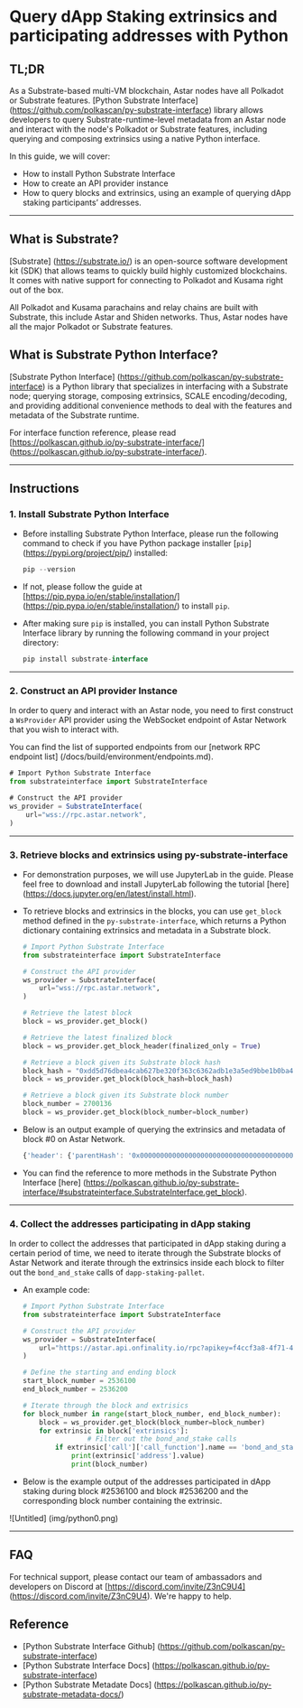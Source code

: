 # Query dApp Staking extrinsics and participating addresses with Python

## TL;DR

As a Substrate-based multi-VM blockchain, Astar nodes have all Polkadot or Substrate features. [Python Substrate Interface] (https://github.com/polkascan/py-substrate-interface) library allows developers to query Substrate-runtime-level metadata from an Astar node and interact with the node's Polkadot or Substrate features, including querying and composing extrinsics using a native Python interface.

In this guide, we will cover:

- How to install Python Substrate Interface
- How to create an API provider instance
- How to query blocks and extrinsics, using an example of querying dApp staking participants’ addresses.

---

## What is Substrate?

[Substrate] (https://substrate.io/) is an open-source software development kit (SDK) that allows teams to quickly build highly customized blockchains. It comes with native support for connecting to Polkadot and Kusama right out of the box.

All Polkadot and Kusama parachains and relay chains are built with Substrate, this include Astar and Shiden networks. Thus, Astar nodes have all the major Polkadot or Substrate features.

## What is Substrate Python Interface?

[Substrate Python Interface] (https://github.com/polkascan/py-substrate-interface) is a Python library that specializes in interfacing with a Substrate node; querying storage, composing extrinsics, SCALE encoding/decoding, and providing additional convenience methods to deal with the features and metadata of the Substrate runtime.

For interface function reference, please read [https://polkascan.github.io/py-substrate-interface/] (https://polkascan.github.io/py-substrate-interface/).

---

## Instructions
### 1. Install Substrate Python Interface

- Before installing Substrate Python Interface, please run the following command to check if you have Python package installer [`pip`] (https://pypi.org/project/pip/) installed:
    
    ```jsx
    pip --version
    ```
    
- If not, please follow the guide at [https://pip.pypa.io/en/stable/installation/] (https://pip.pypa.io/en/stable/installation/) to install `pip`.
- After making sure `pip` is installed, you can install Python Substrate Interface library by running the following command in your project directory:
    
    ```jsx
    pip install substrate-interface
    ```
    

---

### 2. Construct an API provider Instance

In order to query and interact with an Astar node, you need to first construct a `WsProvider` API provider using the WebSocket endpoint of Astar Network that you wish to interact with.

You can find the list of supported endpoints from our [network RPC endpoint list] (/docs/build/environment/endpoints.md).

```jsx
# Import Python Substrate Interface
from substrateinterface import SubstrateInterface

# Construct the API provider
ws_provider = SubstrateInterface(
    url="wss://rpc.astar.network",
)
```

---

### 3. Retrieve blocks and extrinsics using py-substrate-interface

- For demonstration purposes, we will use JupyterLab in the guide. Please feel free to download and install JupyterLab following the tutorial [here] (https://docs.jupyter.org/en/latest/install.html).
- To retrieve blocks and extrinsics in the blocks, you can use `get_block` method defined in the `py-substrate-interface`, which returns a Python dictionary containing extrinsics and metadata in a Substrate block.
    
    ```python
    # Import Python Substrate Interface
    from substrateinterface import SubstrateInterface
    
    # Construct the API provider
    ws_provider = SubstrateInterface(
        url="wss://rpc.astar.network",
    )   
    
    # Retrieve the latest block
    block = ws_provider.get_block()
    
    # Retrieve the latest finalized block
    block = ws_provider.get_block_header(finalized_only = True)
    
    # Retrieve a block given its Substrate block hash
    block_hash = "0xdd5d76dbea4cab627be320f363c6362adb1e3a5ed9bbe1b0ba4a0ac0bb028399"
    block = ws_provider.get_block(block_hash=block_hash)
    
    # Retrieve a block given its Substrate block number
    block_number = 2700136
    block = ws_provider.get_block(block_number=block_number)
    ```
    
- Below is an output example of querying the extrinsics and metadata of block #0 on Astar Network.
    
    ```jsx
    {'header': {'parentHash': '0x0000000000000000000000000000000000000000000000000000000000000000', 'number': 0, 'stateRoot': '0xc9451593261d67c47e14c5cbefeeffff5b5a1707cf81800becfc79e6df354da9', 'extrinsicsRoot': '0x03170a2e7597b7b7e3d84c05391d139a62b157e78786d8c082f29dcf4c111314', 'digest': {'logs': []}, 'hash': '0x9eb76c5184c4ab8679d2d5d819fdf90b9c001403e9e17da2e14b6d8aec4029c6'}, 'extrinsics': []}
    ```
    
- You can find the reference to more methods in the Substrate Python Interface [here] (https://polkascan.github.io/py-substrate-interface/#substrateinterface.SubstrateInterface.get_block).

---

### 4. Collect the addresses participating in dApp staking

In order to collect the addresses that participated in dApp staking during a certain period of time, we need to iterate through the Substrate blocks of Astar Network and iterate through the extrinsics inside each block to filter out the `bond_and_stake` calls of `dapp-staking-pallet`.

- An example code:
    
    ```python
    # Import Python Substrate Interface
    from substrateinterface import SubstrateInterface
    
    # Construct the API provider
    ws_provider = SubstrateInterface(
        url="https://astar.api.onfinality.io/rpc?apikey=f4ccf3a8-4f71-40bf-aa21-1387919a2144"
    )
    
    # Define the starting and ending block
    start_block_number = 2536100
    end_block_number = 2536200
    
    # Iterate through the block and extrisics
    for block_number in range(start_block_number, end_block_number):
        block = ws_provider.get_block(block_number=block_number)
        for extrinsic in block['extrinsics']:
    				# Filter out the bond_and_stake calls
            if extrinsic['call']['call_function'].name == 'bond_and_stake':
                print(extrinsic['address'].value)
                print(block_number)
    ```
    
- Below is the example output of the addresses participated in dApp staking during block #2536100 and block #2536200 and the corresponding block number containing the extrinsic.

![Untitled] (img/python0.png)

---

## FAQ

For technical support, please contact our team of ambassadors and developers on Discord at [https://discord.com/invite/Z3nC9U4] (https://discord.com/invite/Z3nC9U4). We're happy to help.

## Reference
- [Python Substrate Interface Github] (https://github.com/polkascan/py-substrate-interface)
- [Python Substrate Interface Docs] (https://polkascan.github.io/py-substrate-interface)
- [Python Substrate Metadate Docs] (https://polkascan.github.io/py-substrate-metadata-docs/)
